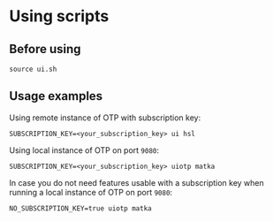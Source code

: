 # Using scripts

## Before using
```
source ui.sh
```
## Usage examples

Using remote instance of OTP with subscription key:
```
SUBSCRIPTION_KEY=<your_subscription_key> ui hsl
```
Using local instance of OTP on port `9080`:
```
SUBSCRIPTION_KEY=<your_subscription_key> uiotp matka
```
In case you do not need features usable with a subscription key when running a local instance of OTP on port `9080`:
```
NO_SUBSCRIPTION_KEY=true uiotp matka
```
